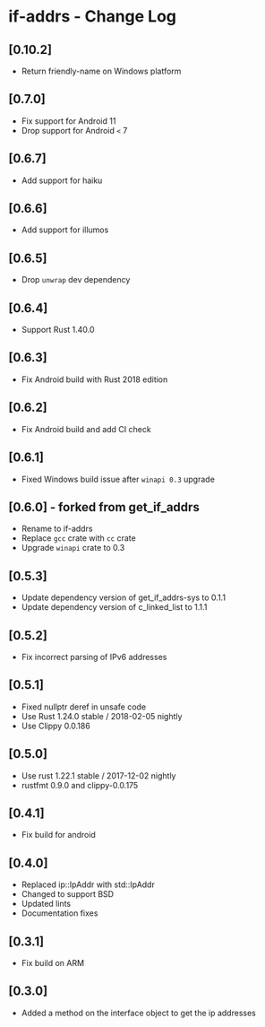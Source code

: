 # if-addrs - Change Log

## [0.10.2]
- Return friendly-name on Windows platform

## [0.7.0]
- Fix support for Android 11
- Drop support for Android `<` 7

## [0.6.7]
- Add support for haiku

## [0.6.6]
- Add support for illumos

## [0.6.5]
- Drop `unwrap` dev dependency

## [0.6.4]
- Support Rust 1.40.0

## [0.6.3]
- Fix Android build with Rust 2018 edition

## [0.6.2]
- Fix Android build and add CI check

## [0.6.1]
- Fixed Windows build issue after `winapi 0.3` upgrade

## [0.6.0] - forked from get_if_addrs
- Rename to if-addrs
- Replace `gcc` crate with `cc` crate
- Upgrade `winapi` crate to 0.3

## [0.5.3]
- Update dependency version of get_if_addrs-sys to 0.1.1
- Update dependency version of c_linked_list to 1.1.1

## [0.5.2]
- Fix incorrect parsing of IPv6 addresses

## [0.5.1]
- Fixed nullptr deref in unsafe code
- Use Rust 1.24.0 stable / 2018-02-05 nightly
- Use Clippy 0.0.186

## [0.5.0]
- Use rust 1.22.1 stable / 2017-12-02 nightly
- rustfmt 0.9.0 and clippy-0.0.175

## [0.4.1]
- Fix build for android

## [0.4.0]
- Replaced ip::IpAddr with std::IpAddr
- Changed to support BSD
- Updated lints
- Documentation fixes

## [0.3.1]
- Fix build on ARM

## [0.3.0]
- Added a method on the interface object to get the ip addresses
